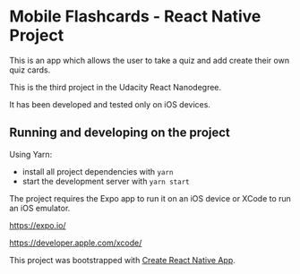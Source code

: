 # Mobile Flashcards - React Native Project

This is an app which allows the user to take a quiz and add create their own quiz cards.

This is the third project in the Udacity React Nanodegree.

It has been developed and tested only on iOS devices.

## Running and developing on the project

Using Yarn:

* install all project dependencies with `yarn`
* start the development server with `yarn start`

The project requires the Expo app to run it on an iOS device or XCode to run an iOS emulator.

https://expo.io/

https://developer.apple.com/xcode/

This project was bootstrapped with [Create React Native App](https://github.com/react-community/create-react-native-app).
